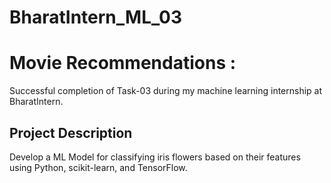 # BharatIntern_ML_03
 
# Movie Recommendations :
 Successful completion of Task-03 during my machine learning internship at BharatIntern. 

## Project Description
Develop a ML Model for classifying iris flowers based on their features using Python, scikit-learn, and TensorFlow.
